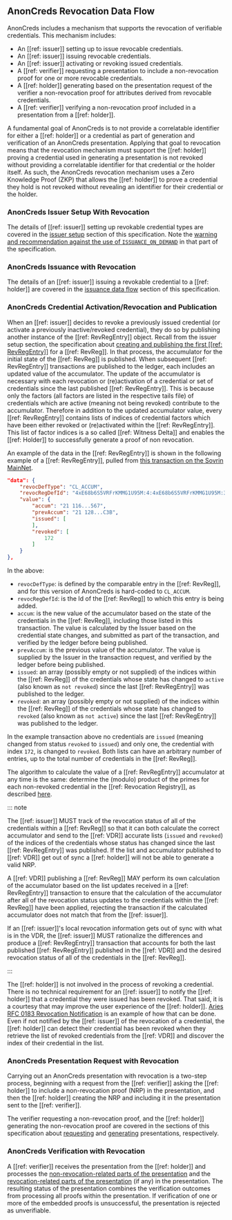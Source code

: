 ## AnonCreds Revocation Data Flow

AnonCreds includes a mechanism that supports the revocation of verifiable
credentials. This mechanism includes:

- An [[ref: issuer]] setting up to issue revocable credentials.
- An [[ref: issuer]] issuing revocable credentials.
- An [[ref: issuer]] activating or revoking issued credentials.
- A [[ref: verifier]] requesting a presentation to include a non-revocation proof
  for one or more revocable credentials.
- A [[ref: holder]] generating based on the presentation request of the verifier a
  non-revocation proof for attributes derived from revocable credentials.
- A [[ref: verifier]] verifying a non-revocation proof included in a
  presentation from a [[ref: holder]].

A fundamental goal of AnonCreds is to not provide a correlatable identifier for
either a [[ref: holder]] or a credential as part of generation and verification
of an AnonCreds presentation. Applying that goal to revocation means that the
revocation mechanism must support the [[ref: holder]] proving a credential used
in generating a presentation is not revoked without providing a correlatable
identifier for that credential or the holder itself. As such, the AnonCreds
revocation mechanism uses a Zero Knowledge Proof (ZKP) that allows the [[ref:
holder]] to prove a credential they hold is not revoked without revealing an
identifier for their credential or the holder.

### AnonCreds Issuer Setup With Revocation

The details of [[ref: issuer]] setting up revokable credential types are covered
in the [issuer setup](#issuer-create-and-publish-revocation-registry-objects)
section of this specification. Note the [warning and recommendation against the
use of `ISSUANCE_ON_DEMAND`](#recommend-not-using-issuanceondemand) in that part
  of the specification.

### AnonCreds Issuance with Revocation

The details of an [[ref: issuer]] issuing a revokable credential to a [[ref:
holder]] are covered in the [issuance data
flow](issue-credential) section of this specification.

### AnonCreds Credential Activation/Revocation and Publication

When an [[ref: issuer]] decides to revoke a previously issued credential (or
activate a previously inactive/revoked credential), they do so by publishing
another instance of the [[ref: RevRegEntry]] object. Recall from the issuer
setup section, the specification about [creating and publishing the first [[ref:
RevRegEntry]]](data_flow_setup.md#creating-the-initial-revocation-registry-entry-object)
for a [[ref: RevReg]]. In that process, the accumulator for the initial state of
the [[ref: RevReg]] is published. When subsequent [[ref: RevRegEntry]]
transactions are published to the ledger, each includes an updated value of the
accumulator. The update of the accumulator is necessary with each revocation or
(re)activation of a credential or set of credentials since the last published
[[ref: RevRegEntry]]. This is because only the factors (all factors are listed
in the respective tails file) of credentials which are active (meaning not being
revoked) contribute to the accumulator. Therefore in addition to the updated
accumulator value, every [[ref: RevRegEntry]] contains lists of indices of
credential factors which have been either revoked or (re)activated within the
[[ref: RevRegEntry]]. This list of factor indices is a so called [[ref: Witness
Delta]] and enables the [[ref: Holder]] to successfully generate a proof of non
revocation. 

An example of the
data in the [[ref: RevRegEntry]] is shown in the following example of a [[ref:
RevRegEntry]], pulled from [this transaction on the Sovrin
MainNet](https://indyscan.io/tx/SOVRIN_MAINNET/domain/140326).

``` json
"data": {
    "revocDefType": "CL_ACCUM",
    "revocRegDefId": "4xE68b6S5VRFrKMMG1U95M:4:4xE68b6S5VRFrKMMG1U95M:3:CL:59232:default:CL_ACCUM:4ae1cc6c-f6bd-486c-8057-88f2ce74e960",
    "value": {
        "accum": "21 116...567",
        "prevAccum": "21 128...C3B",
        "issued": [
        ],
        "revoked": [
            172
        ]
    }
},
```

In the above:

- `revocDefType`: is defined by the comparable entry in the [[ref: RevReg]], and for this
  version of AnonCreds is hard-coded to `CL_ACCUM`.
- `revocRegDefId`: is the Id of the [[ref: RevReg]] to which this entry is
  being added.
- `accum`: is the new value of the accumulator based on the state of the
  credentials in the [[ref: RevReg]], including those listed in this transaction. The
  value is calculated by the Issuer based on the credential state changes, and
  submitted as part of the transaction, and verified by the ledger before being
  published.
- `prevAccum`: is the previous value of the accumulator. The value is supplied
  by the Issuer in the transaction request, and verified by the ledger before
  being published.
- `issued`: an array (possibly empty or not supplied) of the indices within the
  [[ref: RevReg]] of the credentials whose state has changed to `active` (also known as
  `not revoked`) since the last [[ref: RevRegEntry]] was published to the ledger.
- `revoked`: an array (possibly empty or not supplied) of the indices within the
  [[ref: RevReg]] of the credentials whose state has changed to `revoked` (also known as
  `not active`) since the last [[ref: RevRegEntry]] was published to the ledger.

In the example transaction above no credentials are `issued` (meaning changed
from status `revoked` to `issued`) and only one, the credential with index
`172`, is changed to `revoked`. Both lists can have an arbitrary number of
entries, up to the total number of credentials in the [[ref: RevReg]].

The algorithm to calculate the value of a [[ref: RevRegEntry]] accumulator at
any time is the same: determine the (modulo) product of the primes for each
non-revoked credential in the [[ref: Revocation Registry]], as described
[here](#creating-the-initial-revocation-registry-entry-object).

::: note

The [[ref: issuer]] MUST track of the revocation status of all of the
credentials within a [[ref: RevReg]] so that it can both calculate the correct
accumulator and send to the [[ref: VDR]] accurate lists (`issued` and `revoked`)
of the indices of the credentials whose status has changed since the last [[ref:
RevRegEntry]] was published. If the list and accumulator published to [[ref: VDR]] get out of
sync  a [[ref: holder]] will not be able to generate a valid NRP.

A [[ref: VDR]] publishing a [[ref: RevReg]] MAY perform its own calculation of
the accumulator based on the list updates received in a [[ref: RevRegEntry]]
transaction to ensure that the calculation of the accumulator after all of the
revocation status updates to the credentials within the [[ref: RevReg]] have
been applied, rejecting the transaction if the calculated accumulator does not
match that from the [[ref: issuer]].

If an [[ref: issuer]]'s local revocation information gets out of sync with what
is in the VDR, the [[ref: issuer]] MUST rationalize the differences and produce
a [[ref: RevRegEntry]] transaction that accounts for both the last published
[[ref: RevRegEntry]] published in the [[ref: VDR]] and the desired revocation
status of all of the credentials in the [[ref: RevReg]].

:::

The [[ref: holder]] is not involved in the process of revoking a credential.
There is no technical requirement for an [[ref: issuer]] to notify the [[ref:
holder]] that a credential they were issued has been revoked. That said, it is a
courtesy that may improve the user experience of the [[ref: holder]]. [Aries RFC
0183 Revocation
Notification](https://github.com/hyperledger/aries-rfcs/tree/main/features/0183-revocation-notification)
is an example of how that can be done. Even if not notified by the [[ref:
issuer]] of the revocation of a credential, the [[ref: holder]] can detect their
credential has been revoked when they retrieve the list of revoked credentials
from the [[ref: VDR]] and discover the index of their credential in the list.

### AnonCreds Presentation Request with Revocation

Carrying out an AnonCreds presentation with revocation is a two-step process, beginning with a
request from the [[ref: verifier]] asking the [[ref: holder]] to include a
non-revocation proof (NRP) in the presentation, and then the [[ref: holder]]
creating the NRP and including it in the presentation sent to the [[ref:
verifier]].

The verifier requesting a non-revocation proof, and the [[ref: holder]]
generating the non-revocation proof are covered in the sections of this
specification about [requesting](#request-non-revocation-proofs) and
[generating](#generate-non-revocation-proofs) presentations, respectively.

### AnonCreds Verification with Revocation

A [[ref: verifier]] receives the presentation from the [[ref: holder]] and
processes the [non-revocation-related parts of the presentation](#verify-presentation) and
the [revocation-related parts of the presentation](#verify-non-revocation-proof)
(if any) in the presentation. The resulting status of the presentation combines the
verification outcomes from processing all proofs within the presentation. If
verification of one or more of the embedded proofs is unsuccessful, the
presentation is rejected as unverifiable.
